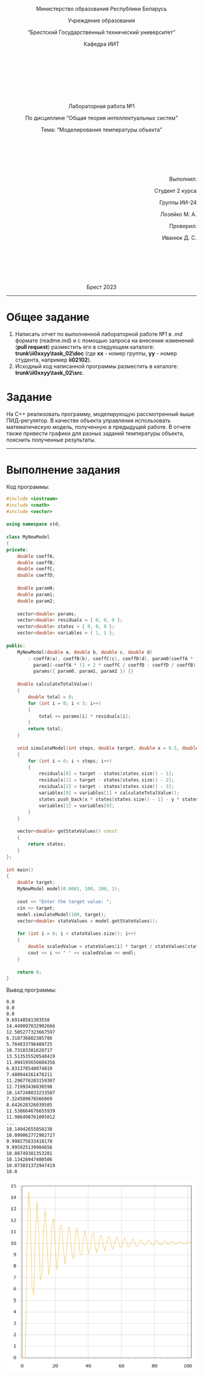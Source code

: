 <p align="center"> Министерство образования Республики Беларусь</p>
<p align="center">Учреждение образования</p>
<p align="center">“Брестский Государственный технический университет”</p>
<p align="center">Кафедра ИИТ</p>
<br><br><br><br><br><br><br>
<p align="center">Лабораторная работа №1</p>
<p align="center">По дисциплине “Общая теория интеллектуальных систем”</p>
<p align="center">Тема: “Моделирования температуры объекта”</p>
<br><br><br><br><br>
<p align="right">Выполнил:</p>
<p align="right">Студент 2 курса</p>
<p align="right">Группы ИИ-24</p>
<p align="right">Лозейко М. А.</p>
<p align="right">Проверил:</p>
<p align="right">Иванюк Д. С.</p>
<br><br><br><br><br>
<p align="center">Брест 2023</p>

---

# Общее задание #
1. Написать отчет по выполненной лабораторной работе №1 в .md формате (readme.md) и с помощью запроса на внесение изменений (**pull request**) разместить его в следующем каталоге: **trunk\ii0xxyy\task_02\doc** (где **xx** - номер группы, **yy** - номер студента, например **ii02102**).
2. Исходный код написанной программы разместить в каталоге: **trunk\ii0xxyy\task_02\src**.

# Задание #
На C++ реализовать программу, моделирующую рассмотренный выше ПИД-регулятор.  В качестве объекта управления использовать математическую модель, полученную в предыдущей работе.
В отчете также привести графики для разных заданий температуры объекта, пояснить полученные результаты.

---

# Выполнение задания #

Код программы:
```C++
#include <iostream>
#include <cmath>
#include <vector>

using namespace std;

class MyNewModel
{
private:
    double coeffA;
    double coeffB;
    double coeffC;
    double coeffD;

    double param0;
    double param1;
    double param2;

    vector<double> params;
    vector<double> residuals = { 0, 0, 0 };
    vector<double> states = { 0, 0, 0 };
    vector<double> variables = { 1, 1 };

public:
    MyNewModel(double a, double b, double c, double d)
        : coeffA(a), coeffB(b), coeffC(c), coeffD(d), param0(coeffA * (1 + coeffC / coeffD)),
          param1(-coeffA * (1 + 2 * coeffC / coeffD - coeffD / coeffB)), param2(coeffA * coeffC / coeffD),
          params({ param0, param1, param2 }) {}

    double calculateTotalValue()
    {
        double total = 0;
        for (int i = 0; i < 3; i++)
        {
            total += params[i] * residuals[i];
        }
        return total;
    }

    void simulateModel(int steps, double target, double x = 0.5, double y = 0.3, double w = 0.9, double s = 0.7)
    {
        for (int i = 0; i < steps; i++)
        {
            residuals[0] = target - states[states.size() - 1];
            residuals[1] = target - states[states.size() - 2];
            residuals[2] = target - states[states.size() - 3];
            variables[0] = variables[1] + calculateTotalValue();
            states.push_back(x * states[states.size() - 1] - y * states[states.size() - 2] * states[states.size() - 2] + w * variables[0] + s * sin(variables[1]));
            variables[1] = variables[0];
        }
    }

    vector<double> getStateValues() const
    {
        return states;
    }
};

int main()
{
    double target;
    MyNewModel model(0.0001, 100, 100, 1);

    cout << "Enter the target value: ";
    cin >> target;
    model.simulateModel(100, target);
    vector<double> stateValues = model.getStateValues();

    for (int i = 0; i < stateValues.size(); i++)
    {
        double scaledValue = stateValues[i] * target / stateValues[stateValues.size() - 1];
        cout << i << " " << scaledValue << endl;
    }

    return 0;
}


```     

Вывод программы:

    0.0
    0.0
    0.0
    9.69140581303558
    14.449097032902666
    12.505277323667597
    6.318736882385786
    5.704833796489725
    10.73183301628717
    13.513535520540419
    11.094195656604356
    6.831378548074819
    7.480944261478211
    11.290776203159307
    12.71993436830598
    10.147240033233507
    7.324509676566069
    8.642628326039585
    11.538664676655939
    11.986498761095012
    ...
    10.14942655058238
    10.099062772982727
    9.998275633418178
    9.995925139904656
    10.08749381353281
    10.13428947400506
    10.073031372947419
    10.0
![График моделей с w = 10:](graph.png)

